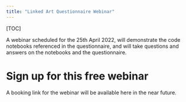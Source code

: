 ```yaml
---
title: "Linked Art Questionnaire Webinar"
---
```


[TOC]

A webinar scheduled for the 25th April 2022, will demonstrate the code notebooks referenced in the questionnaire, and will take questions and answers on the notebooks and the questionnaire.

# Sign up for this free webinar

A booking link for the webinar will be available here in the near future.



